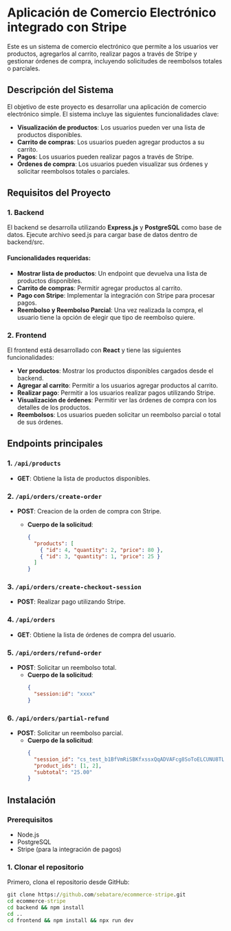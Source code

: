 # Aplicación de Comercio Electrónico integrado con Stripe

Este es un sistema de comercio electrónico que permite a los usuarios ver productos, agregarlos al carrito, realizar pagos a través de Stripe y gestionar órdenes de compra, incluyendo solicitudes de reembolsos totales o parciales.

## Descripción del Sistema

El objetivo de este proyecto es desarrollar una aplicación de comercio electrónico simple. El sistema incluye las siguientes funcionalidades clave:

- **Visualización de productos**: Los usuarios pueden ver una lista de productos disponibles.
- **Carrito de compras**: Los usuarios pueden agregar productos a su carrito.
- **Pagos**: Los usuarios pueden realizar pagos a través de Stripe.
- **Órdenes de compra**: Los usuarios pueden visualizar sus órdenes y solicitar reembolsos totales o parciales.

## Requisitos del Proyecto

### 1. Backend

El backend se desarrolla utilizando **Express.js** y **PostgreSQL** como base de datos.
Ejecute archivo seed.js para cargar base de datos dentro de backend/src.

#### Funcionalidades requeridas:

- **Mostrar lista de productos**: Un endpoint que devuelva una lista de productos disponibles.
- **Carrito de compras**: Permitir agregar productos al carrito.
- **Pago con Stripe**: Implementar la integración con Stripe para procesar pagos.
- **Reembolso y Reembolso Parcial**: Una vez realizada la compra, el usuario tiene la opción de elegir que tipo de reembolso quiere.

### 2. Frontend

El frontend está desarrollado con **React** y tiene las siguientes funcionalidades:

- **Ver productos**: Mostrar los productos disponibles cargados desde el backend.
- **Agregar al carrito**: Permitir a los usuarios agregar productos al carrito.
- **Realizar pago**: Permitir a los usuarios realizar pagos utilizando Stripe.
- **Visualización de órdenes**: Permitir ver las órdenes de compra con los detalles de los productos.
- **Reembolsos**: Los usuarios pueden solicitar un reembolso parcial o total de sus órdenes.

## Endpoints principales

### 1. `/api/products`

- **GET**: Obtiene la lista de productos disponibles.

### 2. `/api/orders/create-order`

- **POST**: Creacion de la orden de compra con Stripe.

  - **Cuerpo de la solicitud**:

    ```json
    {
      "products": [
        { "id": 4, "quantity": 2, "price": 80 },
        { "id": 3, "quantity": 1, "price": 25 }
      ]
    }
    ```

### 3. `/api/orders/create-checkout-session`

- **POST**: Realizar pago utilizando Stripe.

### 4. `/api/orders`

- **GET**: Obtiene la lista de órdenes de compra del usuario.

### 5. `/api/orders/refund-order`

- **POST**: Solicitar un reembolso total.
  - **Cuerpo de la solicitud**:
    ```json
    {
      "session:id": "xxxx"
    }
    ```

### 6. `/api/orders/partial-refund`

- **POST**: Solicitar un reembolso parcial.
  - **Cuerpo de la solicitud**:
    ```json
    {
      "session_id": "cs_test_b1BfVmRiSBKfxssxQqADVAFcg8SoToELCUNU8TLuAeIDaBTimqVWnEPvhS",
      "product_ids": [1, 2],
      "subtotal": "25.00"
    }
    ```

## Instalación

### Prerequisitos

- Node.js
- PostgreSQL
- Stripe (para la integración de pagos)

### 1. Clonar el repositorio

Primero, clona el repositorio desde GitHub:

```cmd
git clone https://github.com/sebatare/ecommerce-stripe.git
cd ecommerce-stripe
cd backend && npm install
cd ..
cd frontend && npm install && npx run dev
```
